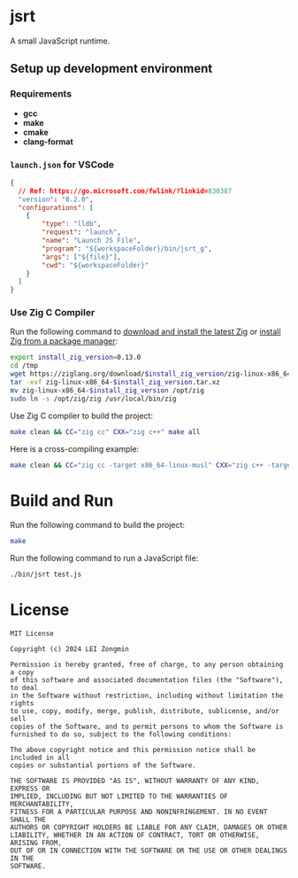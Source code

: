 # jsrt
A small JavaScript runtime.

## Setup up development environment

### Requirements

- **gcc**
- **make**
- **cmake**
- **clang-format**

### `launch.json` for VSCode

```json
{
  // Ref: https://go.microsoft.com/fwlink/?linkid=830387
  "version": "0.2.0",
  "configurations": [
    {
        "type": "lldb",
        "request": "launch",
        "name": "Launch JS File",
        "program": "${workspaceFolder}/bin/jsrt_g",
        "args": ["${file}"],
        "cwd": "${workspaceFolder}"
    }
  ]
}
```

### Use Zig C Compiler

Run the following command to [download and install the latest Zig](https://ziglang.org/download/) or [install Zig from a package manager](https://github.com/ziglang/zig/wiki/Install-Zig-from-a-Package-Manager):

```bash
export install_zig_version=0.13.0
cd /tmp
wget https://ziglang.org/download/$install_zig_version/zig-linux-x86_64-$install_zig_version.tar.xz
tar -xvf zig-linux-x86_64-$install_zig_version.tar.xz
mv zig-linux-x86_64-$install_zig_version /opt/zig
sudo ln -s /opt/zig/zig /usr/local/bin/zig
```

Use Zig C compiler to build the project:

```bash
make clean && CC="zig cc" CXX="zig c++" make all
```

Here is a cross-compiling example:

```bash
make clean && CC="zig cc -target x86_64-linux-musl" CXX="zig c++ -target x86_64-linux-musl" make all
```


# Build and Run

Run the following command to build the project:

```bash
make
```

Run the following command to run a JavaScript file:

```bash
./bin/jsrt test.js
```


# License

```
MIT License

Copyright (c) 2024 LEI Zongmin

Permission is hereby granted, free of charge, to any person obtaining a copy
of this software and associated documentation files (the "Software"), to deal
in the Software without restriction, including without limitation the rights
to use, copy, modify, merge, publish, distribute, sublicense, and/or sell
copies of the Software, and to permit persons to whom the Software is
furnished to do so, subject to the following conditions:

The above copyright notice and this permission notice shall be included in all
copies or substantial portions of the Software.

THE SOFTWARE IS PROVIDED "AS IS", WITHOUT WARRANTY OF ANY KIND, EXPRESS OR
IMPLIED, INCLUDING BUT NOT LIMITED TO THE WARRANTIES OF MERCHANTABILITY,
FITNESS FOR A PARTICULAR PURPOSE AND NONINFRINGEMENT. IN NO EVENT SHALL THE
AUTHORS OR COPYRIGHT HOLDERS BE LIABLE FOR ANY CLAIM, DAMAGES OR OTHER
LIABILITY, WHETHER IN AN ACTION OF CONTRACT, TORT OR OTHERWISE, ARISING FROM,
OUT OF OR IN CONNECTION WITH THE SOFTWARE OR THE USE OR OTHER DEALINGS IN THE
SOFTWARE.
```
